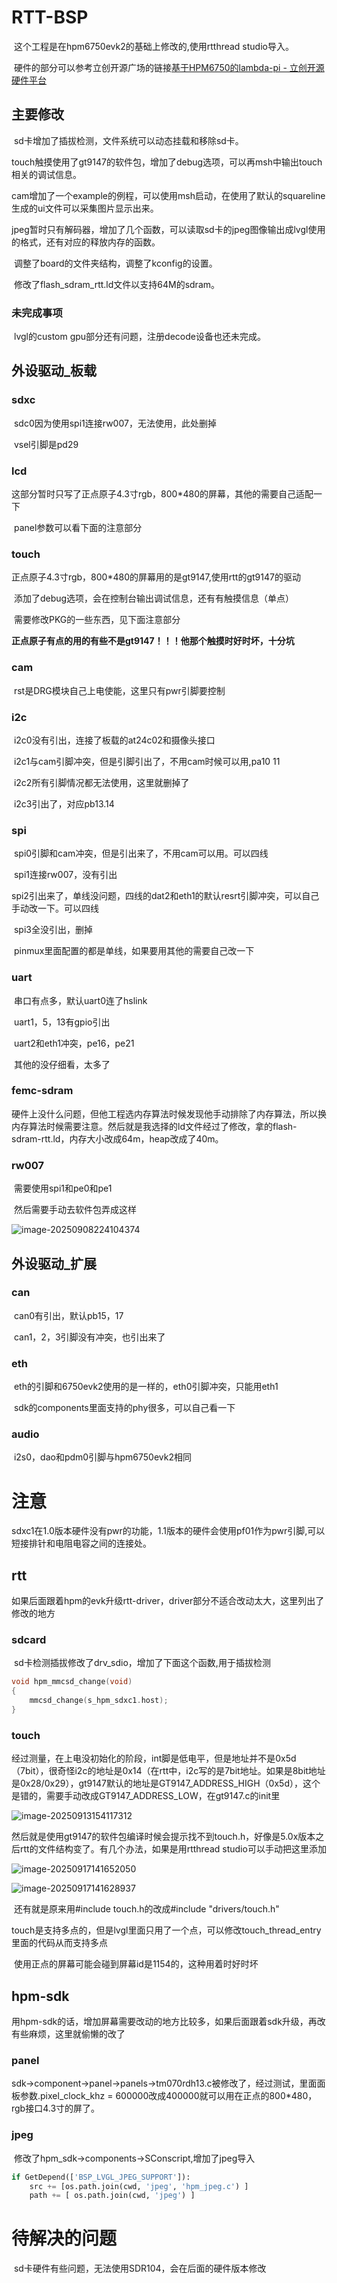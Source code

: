 # RTT-BSP

​	这个工程是在hpm6750evk2的基础上修改的,使用rtthread studio导入。

​	硬件的部分可以参考立创开源广场的链接[基于HPM6750的lambda-pi - 立创开源硬件平台](https://oshwhub.com/zhaowenbin/lambda-pi)

## 主要修改

​	sd卡增加了插拔检测，文件系统可以动态挂载和移除sd卡。

​	touch触摸使用了gt9147的软件包，增加了debug选项，可以再msh中输出touch相关的调试信息。

​	cam增加了一个example的例程，可以使用msh启动，在使用了默认的squareline生成的ui文件可以采集图片显示出来。

​	jpeg暂时只有解码器，增加了几个函数，可以读取sd卡的jpeg图像输出成lvgl使用的格式，还有对应的释放内存的函数。

​	调整了board的文件夹结构，调整了kconfig的设置。

​	修改了flash_sdram_rtt.ld文件以支持64M的sdram。

### 未完成事项

​	lvgl的custom gpu部分还有问题，注册decode设备也还未完成。

## 外设驱动_板载

### sdxc

​	sdc0因为使用spi1连接rw007，无法使用，此处删掉

​	vsel引脚是pd29

### lcd

​	这部分暂时只写了正点原子4.3寸rgb，800*480的屏幕，其他的需要自己适配一下

​	panel参数可以看下面的注意部分

### touch

​	正点原子4.3寸rgb，800*480的屏幕用的是gt9147,使用rtt的gt9147的驱动

​	添加了debug选项，会在控制台输出调试信息，还有有触摸信息（单点）

​	需要修改PKG的一些东西，见下面注意部分

​	**正点原子有点的用的有些不是gt9147！！！他那个触摸时好时坏，十分坑**

### cam

​	rst是DRG模块自己上电使能，这里只有pwr引脚要控制

### i2c

​	i2c0没有引出，连接了板载的at24c02和摄像头接口

​	i2c1与cam引脚冲突，但是引脚引出了，不用cam时候可以用,pa10 11

​	i2c2所有引脚情况都无法使用，这里就删掉了

​	i2c3引出了，对应pb13.14

### spi

​	spi0引脚和cam冲突，但是引出来了，不用cam可以用。可以四线

​	spi1连接rw007，没有引出

​	spi2引出来了，单线没问题，四线的dat2和eth1的默认resrt引脚冲突，可以自己手动改一下。可以四线

​	spi3全没引出，删掉

​	pinmux里面配置的都是单线，如果要用其他的需要自己改一下

### uart

​	串口有点多，默认uart0连了hslink

​	uart1，5，13有gpio引出

​	uart2和eth1冲突，pe16，pe21

​	其他的没仔细看，太多了

### femc-sdram

​	硬件上没什么问题，但他工程选内存算法时候发现他手动排除了内存算法，所以换内存算法时候需要注意。然后就是我选择的ld文件经过了修改，拿的flash-sdram-rtt.ld，内存大小改成64m，heap改成了40m。

### rw007

​	需要使用spi1和pe0和pe1

​	然后需要手动去软件包弄成这样

![image-20250908224104374](README.assets/image-20250908224104374.png)

## 外设驱动_扩展

### can

​	can0有引出，默认pb15，17

​	can1，2，3引脚没有冲突，也引出来了

### eth

​	eth的引脚和6750evk2使用的是一样的，eth0引脚冲突，只能用eth1

​	sdk的components里面支持的phy很多，可以自己看一下

### audio

​	i2s0，dao和pdm0引脚与hpm6750evk2相同

# 注意

​	sdxc1在1.0版本硬件没有pwr的功能，1.1版本的硬件会使用pf01作为pwr引脚,可以短接排针和电阻电容之间的连接处。

## rtt

​	如果后面跟着hpm的evk升级rtt-driver，driver部分不适合改动太大，这里列出了修改的地方

### sdcard

​	sd卡检测插拔修改了drv_sdio，增加了下面这个函数,用于插拔检测

```c
void hpm_mmcsd_change(void)
{
    mmcsd_change(s_hpm_sdxc1.host);
}
```

### touch

​	经过测量，在上电没初始化的阶段，int脚是低电平，但是地址并不是0x5d（7bit），很奇怪i2c的地址是0x14（在rtt中，i2c写的是7bit地址。如果是8bit地址是0x28/0x29），gt9147默认的地址是GT9147_ADDRESS_HIGH（0x5d），这个是错的，需要手动改成GT9147_ADDRESS_LOW，在gt9147.c的init里

![image-20250913154117312](README.assets/image-20250913154117312.png)

​	然后就是使用gt9147的软件包编译时候会提示找不到touch.h，好像是5.0x版本之后rtt的文件结构变了。有几个办法，如果是用rtthread studio可以手动把这里添加

![image-20250917141652050](README.assets/image-20250917141652050.png)

![image-20250917141628937](README.assets/image-20250917141628937.png)

​	还有就是原来用#include touch.h的改成#include "drivers/touch.h"

​	touch是支持多点的，但是lvgl里面只用了一个点，可以修改touch_thread_entry里面的代码从而支持多点

​	使用正点的屏幕可能会碰到屏幕id是1154的，这种用着时好时坏

## hpm-sdk

​	用hpm-sdk的话，增加屏幕需要改动的地方比较多，如果后面跟着sdk升级，再改有些麻烦，这里就偷懒的改了

### panel

​	sdk->component->panel->panels->tm070rdh13.c被修改了，经过测试，里面面板参数.pixel_clock_khz = 600000改成400000就可以用在正点的800*480，rgb接口4.3寸的屏了。

### jpeg

​	修改了hpm_sdk->components->SConscript,增加了jpeg导入

```python
if GetDepend(['BSP_LVGL_JPEG_SUPPORT']):
	src += [os.path.join(cwd, 'jpeg', 'hpm_jpeg.c') ]
	path += [ os.path.join(cwd, 'jpeg') ]
```

# 待解决的问题

​	sd卡硬件有些问题，无法使用SDR104，会在后面的硬件版本修改
